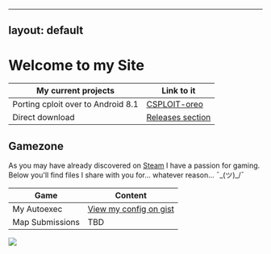 ___
layout: default
---
# Welcome to my Site

My current projects | Link to it
--------------------|----------
Porting cploit over to Android 8.1 | [CSPLOIT-oreo](https://github.com/daerich/csploit-oreo)
Direct download | [Releases section](https://github.com/daerich/csploit-oreo/releases/tag/v1.6.6-rc.2-UNOFFICAL)


## Gamezone
As you may have already discovered on  [Steam](https://steamcommunity.com/id/daerich) I have a passion for gaming.
Below you'll find files I share with you for... whatever reason...  ¯\_(ツ)_/¯

Game| Content
--------------|-----------
My Autoexec|[View my config on gist](https://gist.github.com/daerich/162a0eff39fe435519b849eff4faf212)
Map Submissions|TBD



[<img src="https://badges.steamprofile.com/profile/default/steam/76561198122078540.png">](https://steamcommunity.com/id/daerich)
